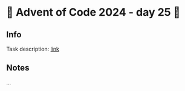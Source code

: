 # 🎄 Advent of Code 2024 - day 25 🎄

## Info

Task description: [link](https://adventofcode.com/2024/day/25)

## Notes

...